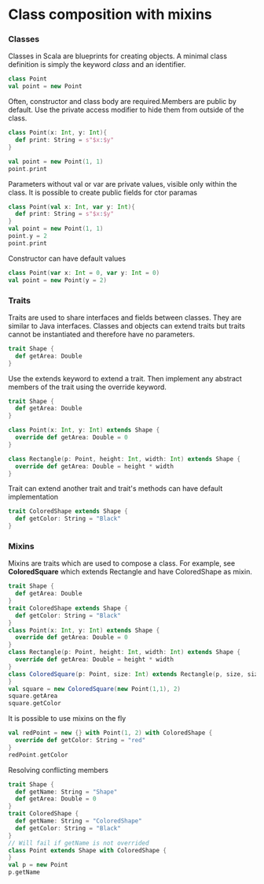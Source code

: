 # Class composition with mixins
### Classes
Classes in Scala are blueprints for creating objects. A minimal class definition is simply the keyword _class_ and an identifier.
```scala
class Point
val point = new Point
```
Often, constructor and class body are required.Members are public by default. Use the private access modifier to hide them from outside of the class.
```scala
class Point(x: Int, y: Int){
  def print: String = s"$x:$y"
}

val point = new Point(1, 1)
point.print
```
Parameters without val or var are private values, visible only within the class. It is possible to create public fields for ctor paramas
```scala
class Point(val x: Int, var y: Int){
  def print: String = s"$x:$y"
}
val point = new Point(1, 1)
point.y = 2
point.print
```
Constructor can have default values
```scala
class Point(var x: Int = 0, var y: Int = 0)
val point = new Point(y = 2)
```

### Traits
Traits are used to share interfaces and fields between classes. They are similar to Java interfaces. Classes and objects can extend traits but traits cannot be instantiated and therefore have no parameters.
```scala
trait Shape {
  def getArea: Double
}
```
Use the extends keyword to extend a trait. Then implement any abstract members of the trait using the override keyword.
```scala
trait Shape {
  def getArea: Double
}

class Point(x: Int, y: Int) extends Shape {
  override def getArea: Double = 0
}

class Rectangle(p: Point, height: Int, width: Int) extends Shape {
  override def getArea: Double = height * width
}
```
Trait can extend another trait and trait's methods can have default implementation
```scala
trait ColoredShape extends Shape {
  def getColor: String = "Black"
}
```
### Mixins
Mixins are traits which are used to compose a class. For example, see __ColoredSquare__ which extends Rectangle and have ColoredShape as mixin.
```scala
trait Shape {
  def getArea: Double
}
trait ColoredShape extends Shape {
  def getColor: String = "Black"
}
class Point(x: Int, y: Int) extends Shape {
  override def getArea: Double = 0
}
class Rectangle(p: Point, height: Int, width: Int) extends Shape {
  override def getArea: Double = height * width
}
class ColoredSquare(p: Point, size: Int) extends Rectangle(p, size, size) with ColoredShape {
}
val square = new ColoredSquare(new Point(1,1), 2)
square.getArea
square.getColor
```
It is possible to use mixins on the fly 
```scala
val redPoint = new {} with Point(1, 2) with ColoredShape {
  override def getColor: String = "red"
}
redPoint.getColor
```
Resolving conflicting members
```scala
trait Shape {
  def getName: String = "Shape"
  def getArea: Double = 0
}
trait ColoredShape {
  def getName: String = "ColoredShape"
  def getColor: String = "Black"
}
// Will fail if getName is not overrided
class Point extends Shape with ColoredShape {
}
val p = new Point
p.getName
```


